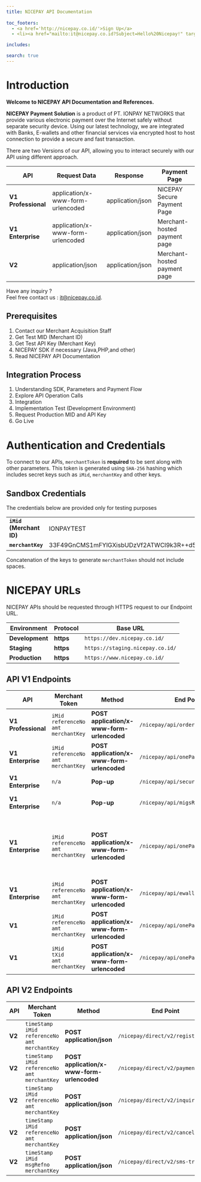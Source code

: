 ```yaml
---
title: NICEPAY API Documentation
  
toc_footers:
  - <a href='http://nicepay.co.id/'>Sign Up</a>
  - <li><a href="mailto:it@nicepay.co.id?Subject=Hello%20Nicepay!" target="_top">Contact Us</a></li>

includes:

search: true
---
```

# Introduction

**Welcome to NICEPAY API Documentation and References.**

**NICEPAY Payment Solution** is a product of PT. IONPAY NETWORKS that provide various electronic payment over the Internet safely without separate security device. 
Using our latest technology, we are integrated with Banks, E-wallets and other financial services via encrypted host to host connection to provide a secure and fast transaction.

There are two Versions of our API, allowing you to interact securely with our API using different approach.

| **API**                   | Request Data                      | Response         | Payment Page                 |
| ------------------------- | --------------------------------- | ---------------- | ---------------------------- |
| **V1** **Professional**   | application/x-www-form-urlencoded | application/json | NICEPAY Secure Payment Page  |
| **V1** **Enterprise**     | application/x-www-form-urlencoded | application/json | Merchant-hosted payment page |
| **V2**                    | application/json                  | application/json | Merchant-hosted payment page |

Have any inquiry ?<br>Feel free contact us : [it@nicepay.co.id](mailto:it@nicepay.co.id).

## Prerequisites
<ol type="1">
  <li>Contact our Merchant Acquisition Staff
  <li>Get Test MID (Merchant ID)
  <li>Get Test API Key (Merchant Key)
  <li>NICEPAY SDK if necessary (Java,PHP,and other)
  <li>Read NICEPAY API Documentation
</ol>

## Integration Process
<ol type="1">
  <li>Understanding SDK, Parameters and Payment Flow
  <li>Explore API Operation Calls
  <li>Integration
  <li>Implementation Test (Development Environment)
  <li>Request Production MID and API Key
  <li>Go Live
</ol>

# Authentication and Credentials

To connect to our APIs, `merchantToken` is **required** to be sent along with other parameters.
This token is generated using `SHA-256` hashing which includes secret keys such as `iMid`, `merchantKey` and other keys.

## Sandbox Credentials
The credentials below are provided only for testing purposes

|                           |                                                              |
| ------------------------- | ------------------------------------------------------------ |
| **`iMid `** **(Merchant ID)** | IONPAYTEST                                                   |
| **`merchantKey`**         | 33F49GnCMS1mFYlGXisbUDzVf2ATWCl9k3R++d5hDd3Frmuos/XLx8XhXpe+LDYAbpGKZYSwtlyyLOtS/8aD7A== |

<aside class="notice">
Concatenation of the keys to generate <code>merchantToken</code> should not include spaces.
</aside>

# NICEPAY URLs
NICEPAY APIs should be requested through HTTPS request to our Endpoint URL.

| **Environment** | **Protocol** | Base URL |
| --- | --- | --- |
| **Development** | **https** | `https://dev.nicepay.co.id/` |
| **Staging** | **https** | `https://staging.nicepay.co.id/` |
| **Production** | **https** | `https://www.nicepay.co.id/` |

## API V1 Endpoints

| **API**                  | Merchant Token                                    | **Method**                                     | End Point                          | Description                                                  |
| ------------------------ | ------------------------------------------------- | ---------------------------------------------- | ---------------------------------- | ------------------------------------------------------------ |
| **V1**  **Professional** | `iMid`<br>`referenceNo`<br>`amt`<br>`merchantKey` | **POST** **application/x-www-form-urlencoded** | `/nicepay/api/orderRegist.do`      | Transaction Registration                                     |
| **V1**  **Enterprise**   | `iMid`<br>`referenceNo`<br>`amt`<br>`merchantKey` | **POST** **application/x-www-form-urlencoded** | `/nicepay/api/onePassToken.do`     | Request Credit Card Token                                    |
| **V1**  **Enterprise**   | `n/a`                                             | **Pop-up**                                     | `/nicepay/api/secureVeRequest.do`  | Request 3DS Pages                                            |
| **V1**  **Enterprise**   | `n/a`                                             | **Pop-up**                                     | `/nicepay/api/migsRequest.do`      | Request MIGS Pages                                           |
| **V1**  **Enterprise**   | `iMid`<br>`referenceNo`<br>`amt`<br>`merchantKey` | **POST** **application/x-www-form-urlencoded** | `/nicepay/api/onePass.do`          | Transaction Payment (Credit Card) and Registration for other payment methods. |
| **V1**  **Enterprise**   | `iMid`<br>`referenceNo`<br>`amt`<br>`merchantKey` | **POST** **application/x-www-form-urlencoded** | `/nicepay/api/ewalletTrans.do`     | E-Wallet Trans                                               |
| **V1**                   | `iMid`<br>`referenceNo`<br>`amt`<br>`merchantKey` | **POST** **application/x-www-form-urlencoded** | `/nicepay/api/onePassStatus.do`    | Status Inquiry                                               |
| **V1**                   | `iMid`<br>`tXid`<br>`amt`<br>`merchantKey`        | **POST** **application/x-www-form-urlencoded** | `/nicepay/api/onePassAllCancel.do` | Cancel Transaction                                           |


## API V2 Endpoints

| **API** | Merchant Token                                               | **Method**                                     | End Point                         | Description                |
| ------- | ------------------------------------------------------------ | ---------------------------------------------- | --------------------------------- | -------------------------- |
| **V2**  | `timeStamp`<br>`iMid`<br>`referenceNo`<br>`amt`<br>`merchantKey` | **POST** **application/json**                  | `/nicepay/direct/v2/registration` | Transaction Registration   |
| **V2**  | `timeStamp`<br>`iMid`<br>`referenceNo`<br>`amt`<br>`merchantKey` | **POST** **application/x-www-form-urlencoded** | `/nicepay/direct/v2/payment`      | Transaction Payment        |
| **V2**  | `timeStamp`<br>`iMid`<br>`referenceNo`<br>`amt`<br>`merchantKey` | **POST** **application/json**                  | `/nicepay/direct/v2/inquiry`      | Transaction Status Inquiry |
| **V2**  | `timeStamp`<br>`iMid`<br>`referenceNo`<br>`amt`<br>`merchantKey` | **POST** **application/json**                  | `/nicepay/direct/v2/cancel`       | Transaction Cancel         |
| **V2**  | `timeStamp`<br>`iMid`<br>`msgRefno`<br>`merchantKey`         | **POST** **application/json**                  | `/nicepay/direct/v2/sms-transmit` | SMS Transmit               |
